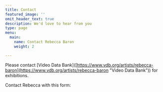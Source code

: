 ```yaml
---
title: Contact
featured_image: ''
omit_header_text: true
description: We'd love to hear from you
type: page
menu:
  main:
    name: Contact Rebecca Baron
    weight: 2

---
```

Please contact \[Video Data Bank\]([https://www.vdb.org/artists/rebecca-baron](https://www.vdb.org/artists/rebecca-baron "Video Data Bank")) for exhibitions.

Contact Rebecca with this form:

<script src="[https://kwes.io/v2/kwes-script.js](https://kwes.io/v2/kwes-script.js "contact rebecca")" defer></script>